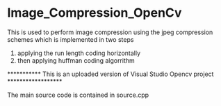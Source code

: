 # Image_Compression_OpenCv
This is used to perform image compression using the jpeg compression schemes which is implemented in two steps
1. applying the run length coding horizontally 
2. then applying huffman coding algorrithm 


*********** This is an uploaded version of  Visual Studio Opencv project ******************

The main source code is contained in source.cpp

